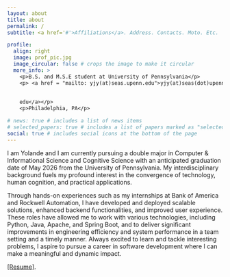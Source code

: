 ```yaml
---
layout: about
title: about
permalink: /
subtitle: <a href='#'>Affiliations</a>. Address. Contacts. Moto. Etc.

profile:
  align: right
  image: prof_pic.jpg
  image_circular: false # crops the image to make it circular
  more_info: >
    <p>B.S. and M.S.E student at University of Pennsylvania</p>
    <p> <a href = "mailto: yjy(at)seas.upenn.edu">yjy(at)seas(dot)upenn(dot)
    
    
    edu</a></p>
    <p>Philadelphia, PA</p>

# news: true # includes a list of news items
# selected_papers: true # includes a list of papers marked as "selected={true}"
social: true # includes social icons at the bottom of the page
---
```


I am Yolande and I am currently pursuing a double major in Computer & Informational Science and Cognitive Science with an anticipated graduation date of May 2026 from the University of Pennsylvania. My interdisciplinary background fuels my profound interest in the convergence of technology, human cognition, and practical applications.

Through hands-on experiences such as my internships at Bank of America and Rockwell Automation, I have developed and deployed scalable solutions, enhanced backend functionalities, and improved user experience. These roles have allowed me to work with various technologies, including Python, Java, Apache, and Spring Boot, and to deliver significant improvements in engineering efficiency and system performance in a team setting and a timely manner. Always excited to learn and tackle interesting problems, I aspire to pursue a career in software development where I can make a meaningful and dynamic impact.

[\[Resume\]](assets/pdf/resume_yjy.pdf).